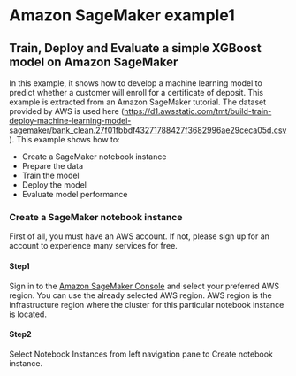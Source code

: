# Amazon SageMaker example1
## Train, Deploy and Evaluate a simple XGBoost model on Amazon SageMaker
In this example, it shows how to develop a machine learning model to predict whether a customer will enroll for a certificate of deposit.
This example is extracted from an Amazon SageMaker tutorial.
The dataset provided by AWS is used here (https://d1.awsstatic.com/tmt/build-train-deploy-machine-learning-model-sagemaker/bank_clean.27f01fbbdf43271788427f3682996ae29ceca05d.csv).
This example shows how to:
* Create a SageMaker notebook instance
* Prepare the data
* Train the model
* Deploy the model
* Evaluate model performance

### Create a SageMaker notebook instance
First of all, you must have an AWS account. If not, please sign up for an account to experience many services for free.

#### Step1
Sign in to the [Amazon SageMaker Console](https://console.aws.amazon.com/sagemaker/) and select your preferred AWS region. You can use the already selected AWS region.
AWS region is the infrastructure region where the cluster for this particular notebook instance is located.

#### Step2
Select Notebook Instances from left navigation pane to Create notebook instance.
